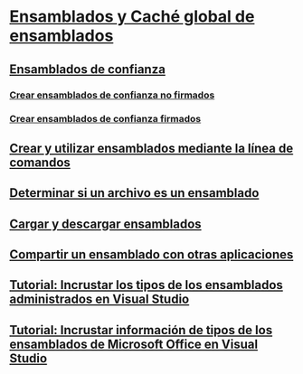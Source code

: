 # [Ensamblados y Caché global de ensamblados](index.md)
## [Ensamblados de confianza](friend-assemblies.md)
### [Crear ensamblados de confianza no firmados](how-to-create-unsigned-friend-assemblies.md)
### [Crear ensamblados de confianza firmados](how-to-create-signed-friend-assemblies.md)
## [Crear y utilizar ensamblados mediante la línea de comandos](how-to-create-and-use-assemblies-using-the-command-line.md)
## [Determinar si un archivo es un ensamblado](how-to-determine-if-a-file-is-an-assembly.md)
## [Cargar y descargar ensamblados](how-to-load-and-unload-assemblies.md)
## [Compartir un ensamblado con otras aplicaciones](how-to-share-an-assembly-with-other-applications.md)
## [Tutorial: Incrustar los tipos de los ensamblados administrados en Visual Studio](walkthrough-embedding-types-from-managed-assemblies-in-visual-studio.md)
## [Tutorial: Incrustar información de tipos de los ensamblados de Microsoft Office en Visual Studio](walkthrough-embedding-type-information-from-microsoft-office-assemblies.md)
